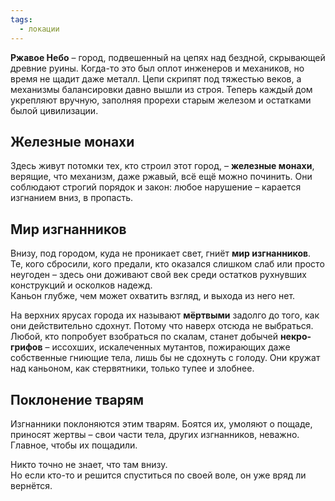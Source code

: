 ```yaml
---
tags:
  - локации
---
```

**Ржавое Небо** – город, подвешенный на цепях над бездной, скрывающей древние руины. Когда-то это был оплот инженеров и механиков, но время не щадит даже металл. Цепи скрипят под тяжестью веков, а механизмы балансировки давно вышли из строя. Теперь каждый дом укрепляют вручную, заполняя прорехи старым железом и остатками былой цивилизации.

## Железные монахи  

Здесь живут потомки тех, кто строил этот город, – **железные монахи**, верящие, что механизм, даже ржавый, всё ещё можно починить. Они соблюдают строгий порядок и закон: любое нарушение – карается изгнанием вниз, в пропасть.  

## Мир изгнанников  

Внизу, под городом, куда не проникает свет, гниёт **мир изгнанников**.  
Те, кого сбросили, кого предали, кто оказался слишком слаб или просто неугоден – здесь они доживают свой век среди остатков рухнувших конструкций и осколков надежд.  
Каньон глубже, чем может охватить взгляд, и выхода из него нет.

На верхних ярусах города их называют **мёртвыми** задолго до того, как они действительно сдохнут. Потому что наверх отсюда не выбраться. Любой, кто попробует взобраться по скалам, станет добычей **некро-грифов** – иссохших, искалеченных мутантов, пожирающих даже собственные гниющие тела, лишь бы не сдохнуть с голоду. Они кружат над каньоном, как стервятники, только тупее и злобнее.  

## Поклонение тварям  

Изгнанники поклоняются этим тварям. Боятся их, умоляют о пощаде, приносят жертвы – свои части тела, других изгнанников, неважно. Главное, чтобы их пощадили.  

Никто точно не знает, что там внизу.  
Но если кто-то и решится спуститься по своей воле, он уже вряд ли вернётся.

